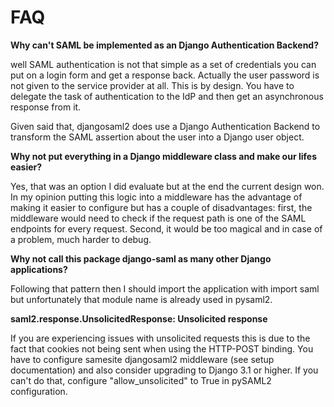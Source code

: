 FAQ
===

**Why can't SAML be implemented as an Django Authentication Backend?**

well SAML authentication is not that simple as a set of credentials you can
put on a login form and get a response back. Actually the user password is
not given to the service provider at all. This is by design. You have to
delegate the task of authentication to the IdP and then get an asynchronous
response from it.

Given said that, djangosaml2 does use a Django Authentication Backend to
transform the SAML assertion about the user into a Django user object.

**Why not put everything in a Django middleware class and make our lifes
easier?**

Yes, that was an option I did evaluate but at the end the current design
won. In my opinion putting this logic into a middleware has the advantage
of making it easier to configure but has a couple of disadvantages: first,
the middleware would need to check if the request path is one of the
SAML endpoints for every request. Second, it would be too magical and in
case of a problem, much harder to debug.

**Why not call this package django-saml as many other Django applications?**

Following that pattern then I should import the application with
import saml but unfortunately that module name is already used in pysaml2.

**saml2.response.UnsolicitedResponse: Unsolicited response**

If you are experiencing issues with unsolicited requests this is due to the fact that
 cookies not being sent when using the HTTP-POST binding. You have to configure samesite
 djangosaml2 middleware (see setup documentation) and also consider upgrading
 to Django 3.1 or higher.
If you can't do that, configure "allow_unsolicited" to True in pySAML2 configuration.
